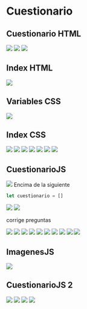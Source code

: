 # Cuestionario

## Cuestionario HTML
![](cuestionariohtml.png)
![](cuestionariohtml2.png)
![](cuestionariohtml3.png)
## Index HTML
![](indexhtml.png)
## Variables CSS
![](variablecss.png)
## Index CSS
![](indexcss0.png)
![](indexcss5.png)
![](indexcss6.png)
![](indexcss2.png)
![](indexcss.png)
![](indexcss3.png)
![](indexcss4.png)
## CuestionarioJS
![](cuestinariojs.png)
Encima de la siguiente
``` js
let cuestionario = []
```
![](cuestinariojs3.png)
![](cuestionariojs4.png)

corrige preguntas

![](cuestionariojs5.png)
![](cuestionariojs6.png)
![](cuestionariojs7.png)
![](cuestionariojs8.png)
![](cuestionariojs9.png)
![](cuestionariojs10.png)
![](cuestionariojs11.png)
![](cuestionariojs12.png)
![](cuestionariojs14.jpg)
![](cuestionariojs15.png)
## ImagenesJS
![](imagenesjs.png)
## CuestionarioJS 2
![](origendesconocido2.png)
![](cuestionariojs2.png)
![](origendesconocido.png)
![](cuestionariojs2-2.png)

